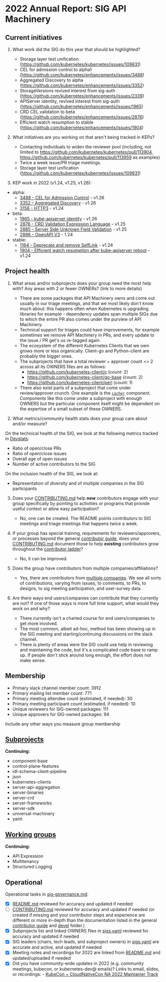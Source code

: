 # 2022 Annual Report: SIG API Machinery

## Current initiatives

1. What work did the SIG do this year that should be highlighted?

   - Storage layer test unification (https://github.com/kubernetes/kubernetes/issues/109831)
   - CEL for admission control to alpha1 (https://github.com/kubernetes/enhancements/issues/3488)
   - Aggregated Discovery to alpha (https://github.com/kubernetes/enhancements/issues/3352)
   - StorageVersions revived interest from sig-auth (https://github.com/kubernetes/enhancements/issues/2339)
   - APIServer identity, revived interest from sig-auth (https://github.com/kubernetes/enhancements/issues/1965)
   - CRD CEL validation to beta (https://github.com/kubernetes/enhancements/issues/2876)
   - Efficient watch resumption to stable (https://github.com/kubernetes/enhancements/issues/1904)

2. What initiatives are you working on that aren't being tracked in KEPs?

   - Contacting individuals to widen the reviewer pool (including, not limited to https://github.com/kubernetes/kubernetes/pull/113904, https://github.com/kubernetes/kubernetes/pull/113959 as examples)
   - Twice a week issue/PR triage meetings.
   - Storage layer test unification (https://github.com/kubernetes/kubernetes/issues/109831)


3. KEP work in 2022 (v1.24, v1.25, v1.26):
  - alpha:
    - [3488 - CEL for Admission Control](https://github.com/kubernetes/enhancements/tree/master/keps/sig-api-machinery/3488-cel-admission-control) - v1.26
    - [3352 - Aggregated Discovery](https://github.com/kubernetes/enhancements/tree/master/keps/sig-api-machinery/3352-aggregated-discovery) - v1.26
    - [3156 - HTTP3](https://github.com/kubernetes/enhancements/tree/master/keps/sig-api-machinery/3156-http3) - v1.24
  - beta:
    - [1965 - kube-apiserver identity](https://github.com/kubernetes/enhancements/tree/master/keps/sig-api-machinery/1965-kube-apiserver-identity) - v1.26
    - [2876 - CRD Validation Expression Language](https://github.com/kubernetes/enhancements/tree/master/keps/sig-api-machinery/2876-crd-validation-expression-language) - v1.25
    - [2885 - Server Side Unknown Field Validation](https://github.com/kubernetes/enhancements/tree/master/keps/sig-api-machinery/2885-server-side-unknown-field-validation) - v1.25
    - [2896 - OpenAPI V3](https://github.com/kubernetes/enhancements/tree/master/keps/sig-api-machinery/2896-openapi-v3) - 1.24
  - stable:
    - [1164 - Deprecate and remove SelfLink](https://github.com/kubernetes/enhancements/tree/master/keps/sig-api-machinery/1164-remove-selflink) - v1.24
    - [1904 - Efficient watch resumption after kube-apiserver reboot](https://github.com/kubernetes/enhancements/tree/master/keps/sig-api-machinery/1904-efficient-watch-resumption) - v1.24


## Project health

1. What areas and/or subprojects does your group need the most help with?
   Any areas with 2 or fewer OWNERs? (link to more details)

   - There are some packages that API Machinery owns and come out usually in our triage meetings, and that we most likely don't know much about: this happens often when Kubernetes is upgrading libraries for example - dependency updates span multiple SIGs due to which the entire PR also comes under the purview of API Machinery. 
   - Technical support for triages could have improvements, for example sometimes we remove API Machinery in PRs, and every update to the issue / PR get's us re-tagged again.
   - The ecosystem of the different Kubernetes Clients that we own grows more or less organically. Client-go and
   Python-client are probably the bigger ones.
   - The subprojects that have a total reviewer + approver count <= 2 across all its OWNERS files are as follows:
      - https://github.com/kubernetes-client/c (count: 2)
      - https://github.com/kubernetes-client/go-base (count: 2)
      - https://github.com/kubernetes-client/perl (count: 1)
   - There also exist parts of a subproject that come under review/approver crunch. One example is the [`cacher`](https://github.com/kubernetes/kubernetes/tree/master/staging/src/k8s.io/apiserver/pkg/storage/cacher) component. Components like this come under a subproject with enough OWNERS but the particular component itself might be dependent on the expertise of a small subset of these OWNERS.

2. What metrics/community health stats does your group care about and/or measure?

On the technical health of the SIG, we look at the following metrics tracked in [Devstats](https://k8s.devstats.cncf.io/d/25/open-pr-age-by-repository-group?orgId=1&var-period=q&var-repogroup_name=SIG%20API%20Machinery&var-kind_name=All&from=1640991600000&to=1672527599000&var-repo_name=kubernetes%2Fkubernetes):
   - Ratio of open/close PRs
   - Ratio of open/close issues
   - Overall age of open issues
   - Number of active contributors to the SIG

On the inclusion health of the SIG, we look at:
   - Representation of diversity and of multiple companies in the SIG participants

3. Does your [CONTRIBUTING.md] help **new** contributors engage with your group specifically by pointing
   to activities or programs that provide useful context or allow easy participation?

   - No, one can be created. The README points contributors to SIG meetings and triage meetings that happens twice a week.

4. If your group has special training, requirements for reviewers/approvers, or processes beyond the general [contributor guide],
   does your [CONTRIBUTING.md] document those to help **existing** contributors grow throughout the [contributor ladder]?

   - No, it can be improved.

5. Does the group have contributors from multiple companies/affiliations?

   - Yes, there are contributors from [multiple companies](https://k8s.devstats.cncf.io/d/74/contributions-chart?var-period=m&var-metric=contributions&var-repogroup_name=SIG%20API%20Machinery&var-repo_name=kubernetes%2Fkubernetes&var-country_name=All&var-company_name=All&var-company=all).
   We see all sorts of contributions, varying from issues, to comments, to PRs, to designs, to sig meeting participation, and user-survey data.
   

6. Are there ways end users/companies can contribute that they currently are not?
   If one of those ways is more full time support, what would they work on and why?

   - There currently isn't a charted course for end users/companies to get more involved.
   - The most common, albeit ad-hoc, method has been showing up in the SIG meeting and starting/continuing discussions on the slack channel.
   - There is plenty of areas were the SIG could use help in reviewing and maintaining the code, but it's a complicated code base to ramp up. If people don't stick around long enough, the effort does not make sense.

## Membership

- Primary slack channel member count: 3912
- Primary mailing list member count: 771
- Primary meeting attendee count (estimated, if needed): 30 <!-- carried over from last year -->
- Primary meeting participant count (estimated, if needed): 10 <!-- carried over from last year -->
- Unique reviewers for SIG-owned packages: 111 <!-- in future, this will be generated from OWNERS files referenced from subprojects, expanded with OWNERS_ALIASES files -->
- Unique approvers for SIG-owned packages: 94 <!-- in future, this will be generated from OWNERS files referenced from subprojects, expanded with OWNERS_ALIASES files -->

Include any other ways you measure group membership

## [Subprojects](https://git.k8s.io/community/sig-api-machinery#subprojects)



**Continuing:**

  - component-base
  - control-plane-features
  - idl-schema-client-pipeline
  - json
  - kubernetes-clients
  - server-api-aggregation
  - server-binaries
  - server-crd
  - server-frameworks
  - server-sdk
  - universal-machinery
  - yaml


## [Working groups](https://git.k8s.io/community/sig-api-machinery#working-groups)


**Continuing:**

 - API Expression
 - Multitenancy
 - Structured Logging

## Operational

Operational tasks in [sig-governance.md]:

- [x] [README.md] reviewed for accuracy and updated if needed
- [ ] [CONTRIBUTING.md] reviewed for accuracy and updated if needed
      (or created if missing and your contributor steps and experience are different or more
      in-depth than the documentation listed in the general [contributor guide] and [devel] folder.)
- [x] Subprojects list and linked OWNERS files in [sigs.yaml] reviewed for accuracy and updated if needed
- [x] SIG leaders (chairs, tech leads, and subproject owners) in [sigs.yaml] are accurate and active, and updated if needed
- [x] Meeting notes and recordings for 2022 are linked from [README.md] and updated/uploaded if needed
- [x] Did you have community-wide updates in 2022 (e.g. community meetings, kubecon, or kubernetes-dev@ emails)? Links to email, slides, or recordings:
      - [KubeCon + CloudNativeCon NA 2022 Maintainer Track](https://www.youtube.com/watch?v=oLbzn_hYd5E)

[CONTRIBUTING.md]: https://git.k8s.io/community/sig-api-machinery/CONTRIBUTING.md
[contributor ladder]: https://git.k8s.io/community/community-membership.md
[sig-governance.md]: https://git.k8s.io/community/committee-steering/governance/sig-governance.md
[README.md]: https://git.k8s.io/community/sig-api-machinery/README.md
[sigs.yaml]: https://git.k8s.io/community/sigs.yaml
[contributor guide]: https://git.k8s.io/community/contributors/guide/README.md
[devel]: https://git.k8s.io/community/contributors/devel/README.md
